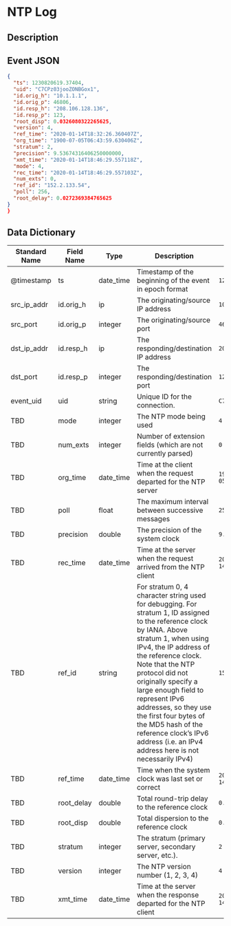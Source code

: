 # NTP Log

## Description

## Event JSON

```json
{
  "ts": 1230820619.37404,
  "uid": "C7CPz03jooZONBGox1",
  "id.orig_h": "10.1.1.1",
  "id.orig_p": 46806,
  "id.resp_h": "208.106.128.136",
  "id.resp_p": 123,
  "root_disp": 0.0326080322265625,
  "version": 4,
  "ref_time": "2020-01-14T18:32:26.360407Z",
  "org_time": "1900-07-05T06:43:59.630406Z",
  "stratum": 2,
  "precision": 9.53674316406250000000,
  "xmt_time": "2020-01-14T18:46:29.557118Z",
  "mode": 4,
  "rec_time": "2020-01-14T18:46:29.557103Z",
  "num_exts": 0,
  "ref_id": "152.2.133.54",
  "poll": 256,
  "root_delay": 0.0272369384765625
}
}
```

## Data Dictionary

|	        Standard Name       	|            Field Name             |       	    Type            	|   	    Description          	|	     Sample Value           	|
|	-------------------------------	|	-------------------------------	|	-------------------------------	|	-------------------------------	|	-------------------------------	|
|     @timestamp     |     ts     |     date_time     |     Timestamp of the beginning of the event in epoch format     |     `1230820619.37404`     |
|     src_ip_addr     |     id.orig_h     |     ip     |     The originating/source IP address     |     `10.1.1.1`     |
|     src_port     |     id.orig_p     |     integer     |     The originating/source port        |     `46806`     |
|     dst_ip_addr     |     id.resp_h     |     ip     |     The responding/destination IP address     |     `208.106.128.136`     |
|     dst_port     |     id.resp_p     |     integer     |     The responding/destination port        |     `123`     |
|     event_uid     |     uid     |     string     |     Unique ID for the connection.     |     `C7CPz03jooZONBGox1`     |
|      TBD      | mode | integer | The NTP mode being used | `4` |
|      TBD      | num_exts | integer | Number of extension fields (which are not currently parsed) | `0` |
|      TBD      | org_time | date_time | Time at the client when the request departed for the NTP server | `1900-07-05T06:43:59.630406Z` |
|      TBD      | poll | float | The maximum interval between successive messages | `256` |
|      TBD      | precision | double | The precision of the system clock | `9.53674316406250000000` |
|      TBD      | rec_time | date_time | Time at the server when the request arrived from the NTP client | `2020-01-14T18:46:29.557103Z` |
|      TBD      | ref_id | string | For stratum 0, 4 character string used for debugging. For stratum 1, ID assigned to the reference clock by IANA. Above stratum 1, when using IPv4, the IP address of the reference clock. Note that the NTP protocol did not originally specify a large enough field to represent IPv6 addresses, so they use the first four bytes of the MD5 hash of the reference clock’s IPv6 address (i.e. an IPv4 address here is not necessarily IPv4) | `152.2.133.54` |
|      TBD      | ref_time | date_time | Time when the system clock was last set or correct | `2020-01-14T18:32:26.360407Z` |
|      TBD      | root_delay | double | Total round-trip delay to the reference clock | `0.0272369384765625` |
|      TBD      | root_disp | double | Total dispersion to the reference clock | `0.0326080322265625` |
|      TBD      | stratum | integer | The stratum (primary server, secondary server, etc.). | `2` |
|      TBD      | version | integer | The NTP version number (1, 2, 3, 4) | `4` |
|      TBD      | xmt_time | date_time | Time at the server when the response departed for the NTP client | `2020-01-14T18:46:29.557118Z` |